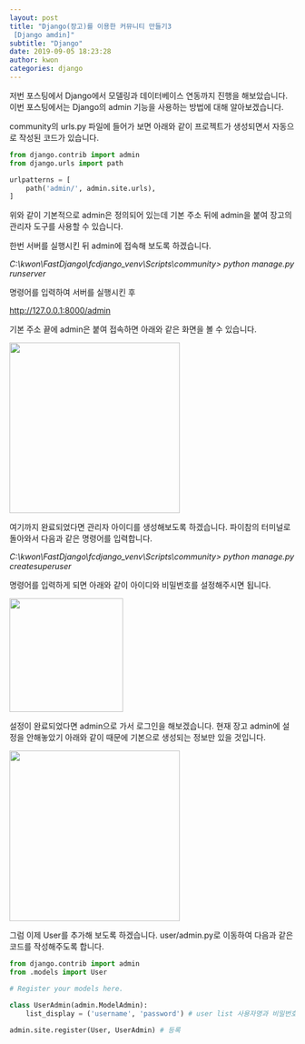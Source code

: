 ```yaml
---
layout: post
title: "Django(장고)를 이용한 커뮤니티 만들기3
 [Django amdin]"
subtitle: "Django"
date: 2019-09-05 18:23:28
author: kwon
categories: django
---
```


저번 포스팅에서 Django에서 모델링과 데이터베이스 연동까지 진행을 해보았습니다. 이번 포스팅에서는 Django의 admin 기능을 사용하는 방법에 대해 알아보겠습니다.

community의 urls.py 파일에 들어가 보면 아래와 같이 프로젝트가 생성되면서 자동으로 작성된 코드가 있습니다.

```python
from django.contrib import admin
from django.urls import path

urlpatterns = [
    path('admin/', admin.site.urls),
]
```

위와 같이 기본적으로 admin은 정의되어 있는데 기본 주소 뒤에 admin을 붙여 장고의 관리자 도구를 사용할 수 있습니다.

한번 서버를 실행시킨 뒤 admin에 접속해 보도록 하겠습니다.

*C:\kwon\FastDjango\fcdjango_venv\Scripts\community> python manage.py runserver*

명령어를 입력하여 서버를 실행시킨 후

 http://127.0.0.1:8000/admin

 기본 주소 끝에 admin은 붙여 접속하면 아래와 같은 화면을 볼 수 있습니다.

 <div style="width: 300px; height: 300px;">
     <img src="https://kyu9341.github.io/assets/admin.png" style="width: 300px
     ; height: 300px;">
 </div>

 여기까지 완료되었다면 관리자 아이디를 생성해보도록 하겠습니다. 파이참의 터미널로 돌아와서 다음과 같은 명령어를 입력합니다.

 *C:\kwon\FastDjango\fcdjango_venv\Scripts\community> python manage.py createsuperuser*

명령어를 입력하게 되면 아래와 같이 아이디와 비밀번호를 설정해주시면 됩니다.

 <div style="width: 90%; height: 200px;">
     <img src="https://kyu9341.github.io/assets/djangoadmin.png" style="width: 90
     %; height: 200px;">
 </div>

설정이 완료되었다면 admin으로 가서 로그인을 해보겠습니다. 현재 장고 admin에 설정을 안해놓았기 아래와 같이 때문에 기본으로 생성되는 정보만 있을 것입니다.

<div style="width: 300px; height: 300px;">
    <img src="https://kyu9341.github.io/assets/admin1.png" style="width: 300px
    ; height: 300px;">
</div>

그럼 이제 User를 추가해 보도록 하겠습니다. user/admin.py로 이동하여 다음과 같은 코드를 작성해주도록 합니다.

```python
from django.contrib import admin
from .models import User

# Register your models here.

class UserAdmin(admin.ModelAdmin):
    list_display = ('username', 'password') # user list 사용자명과 비밀번호를 확인할 수 있도록 구성

admin.site.register(User, UserAdmin) # 등록
```
